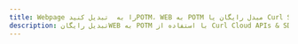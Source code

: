 ---title: Webpage را به  تبدیل کنیدPOTM، WEB به POTM مبدل رایگان یا Curl SDKdescription: تبدیل رایگانWEB به POTM با استفاده از Curl Cloud APIs & SDK همچنین اسناد PDF را در Cloud ایجاد، ویرایش و رندر کنید.---